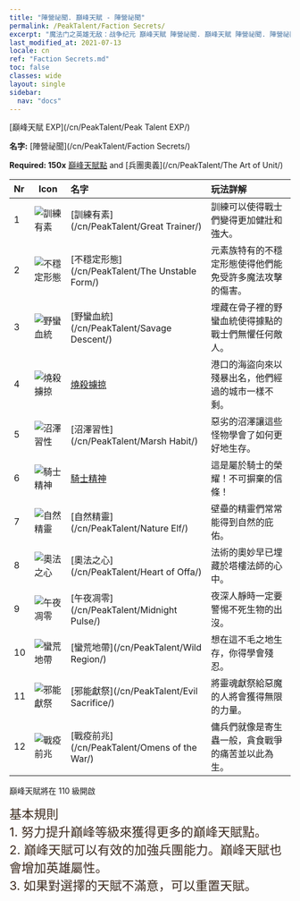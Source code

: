 ```yaml
---
title: "陣營祕聞. 巔峰天賦 - 陣營祕聞"
permalink: /PeakTalent/Faction Secrets/
excerpt: "魔法门之英雄无敌：战争纪元 巔峰天賦 陣營祕聞. 巔峰天賦 陣營祕聞. 陣營祕聞"
last_modified_at: 2021-07-13
locale: cn
ref: "Faction Secrets.md"
toc: false
classes: wide
layout: single
sidebar:
  nav: "docs"
---
```


  [巔峰天賦 EXP](/cn/PeakTalent/Peak Talent EXP/)

  **名字:** [陣營祕聞](/cn/PeakTalent/Faction Secrets/)

  **Required: 150x** [巔峰天賦點](/cn/Items/con_934/) and [兵團奧義](/cn/PeakTalent/The Art of Unit/)

  | Nr | Icon | 名字 | 玩法詳解 |
  |:---|------|:-----------|:-----------|
  | 1 | ![訓練有素](/images/pt/talent_3001.png) | [訓練有素](/cn/PeakTalent/Great Trainer/) | 訓練可以使得戰士們變得更加健壯和強大。 |
  | 2 | ![不穩定形態](/images/pt/talent_3002.png) | [不穩定形態](/cn/PeakTalent/The Unstable Form/) | 元素族特有的不穩定形態使得他們能免受許多魔法攻擊的傷害。 |
  | 3 | ![野蠻血統](/images/pt/talent_3003.png) | [野蠻血統](/cn/PeakTalent/Savage Descent/) | 埋藏在骨子裡的野蠻血統使得據點的戰士們無懼任何敵人。 |
  | 4 | ![燒殺擄掠](/images/pt/talent_3004.png) | [燒殺擄掠](/cn/PeakTalent/Aggressor/) | 港口的海盜向來以殘暴出名，他們經過的城市一樣不剩。 |
  | 5 | ![沼澤習性](/images/pt/talent_3005.png) | [沼澤習性](/cn/PeakTalent/Marsh Habit/) | 惡劣的沼澤讓這些怪物學會了如何更好地生存。 |
  | 6 | ![騎士精神](/images/pt/talent_3006.png) | [騎士精神](/cn/PeakTalent/Chivalry/) | 這是屬於騎士的榮耀！不可摒棄的信條！ |
  | 7 | ![自然精靈](/images/pt/talent_3007.png) | [自然精靈](/cn/PeakTalent/Nature Elf/) | 壁壘的精靈們常常能得到自然的庇佑。 |
  | 8 | ![奧法之心](/images/pt/talent_3008.png) | [奧法之心](/cn/PeakTalent/Heart of Offa/) | 法術的奧妙早已埋藏於塔樓法師的心中。 |
  | 9 | ![午夜凋零](/images/pt/talent_3009.png) | [午夜凋零](/cn/PeakTalent/Midnight Pulse/) | 夜深人靜時一定要警惕不死生物的出沒。 |
  | 10 | ![蠻荒地帶](/images/pt/talent_3010.png) | [蠻荒地帶](/cn/PeakTalent/Wild Region/) | 想在這不毛之地生存，你得學會殘忍。 |
  | 11 | ![邪能獻祭](/images/pt/talent_3011.png) | [邪能獻祭](/cn/PeakTalent/Evil Sacrifice/) | 將靈魂獻祭給惡魔的人將會獲得無限的力量。 |
  | 12 | ![戰疫前兆](/images/pt/talent_3012.png) | [戰疫前兆](/cn/PeakTalent/Omens of the War/) | 傭兵們就像是寄生蟲一般，貪食戰爭的痛苦並以此為生。 |



  巔峰天賦將在 110 級開啟

  <span style="color: #3c2a1e;font-size:22px">基本規則</span><br/><span style="color: #3c2a1e;font-size:22px">1. 努力提升巔峰等級來獲得更多的巔峰天賦點。</span><br/><span style="color: #3c2a1e;font-size:22px">2. 巔峰天賦可以有效的加強兵團能力。巔峰天賦也會增加英雄屬性。</span><br/><span style="color: #3c2a1e;font-size:22px">3. 如果對選擇的天賦不滿意，可以重置天賦。</span><br/>

